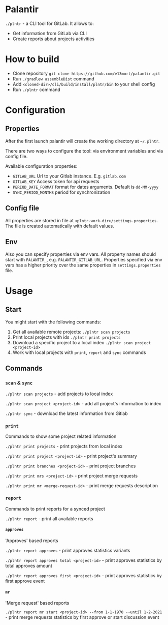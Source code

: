 # Palantir

``./plntr`` - a CLI tool for GitLab. It allows to:
* Get information from GitLab via CLI
* Create reports about projects activities

# How to build

- Clone repository ``git clone https://github.com/e13mort/palantir.git``
- Run ``./gradlew assembleDist`` command
- Add ``<cloned-dir>/cli/build/install/plntr/bin`` to your shell config
- Run ``./plntr`` command

# Configuration

## Properties

After the first launch palantir will create the working directory at  ``~/.plntr``.

There are two ways to configure the tool: via environment variables and via config file.

Available configuration properties:

- `GITLAB_URL` Url to your Gitlab instance. E.g. `gitlab.com` 
- `GITLAB_KEY` Access token for api requests
- `PERIOD_DATE_FORMAT` format for dates arguments. Default is `dd-MM-yyyy`
- `SYNC_PERIOD_MONTHS` period for synchronization

## Config file

All properties are stored in file at `<plntr-work-dir>/settings.properties`. The file is created automatically with default values. 

## Env

Also you can specify properties via env vars. All property names should start with `PALANTIR_`, e.g. `PALANTIR_GITLAB_URL`.
Properties specified via env vars has a higher priority over the same properties in `settings.properties` file.

# Usage

## Start

You might start with the following commands:

1. Get all available remote projects: ``./plntr scan projects`` 
2. Print local projects with ids ``./plntr print projects``
3. Download a specific project to a local index ``./plntr scan project <project-id>``
4. Work with local projects with `print`, `report` and `sync` commands

## Commands

### `scan` & `sync`

``./plntr scan projects`` - add projects to local index

``./plntr scan project <project-id>`` - add all project's information to index

``./plntr sync`` - download the latest information from Gitlab 

### `print`

Commands to show some project related information 

``./plntr print projects`` - print projects from local index

``./plntr print project <project-id>`` - print project's summary

``./plntr print branches <project-id>`` - print project branches

``./plntr print mrs <project-id>`` - print project merge requests

``./plntr print mr <merge-request-id>`` - print merge requests description

### `report`

Commands to print reports for a synced project

``./plntr report`` - print all available reports

#### `approves`

'Approves' based reports

``./plntr report approves`` - print approves statistics variants

``./plntr report approves total <project-id>`` - print approves statistics by total approves amount

``./plntr report approves first <project-id>`` - print approves statistics by first approve event

#### `mr`

'Merge request' based reports 

``./plntr report mr start <project-id> --from 1-1-1970 --until 1-2-2021`` - print merge requests statistics by first approve or start discussion event
